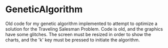 # GeneticAlgorithm
Old code for my genetic algorithm implemented to attempt to optimize a solution for the Traveling Salesman Problem. Code is old, and the graphics have some glitches. The screen must be resized in order to show the charts, and the 'k' key must be pressed to initiate the algorithm. 
